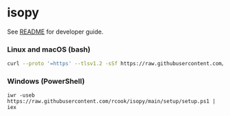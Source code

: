 # isopy

See [README](../README.md) for developer guide.

### Linux and macOS (bash)

```bash
curl --proto '=https' --tlsv1.2 -sSf https://raw.githubusercontent.com/rcook/isopy/main/setup/setup | bash -s -- --stdout
```

### Windows (PowerShell)

```pwsh
iwr -useb https://raw.githubusercontent.com/rcook/isopy/main/setup/setup.ps1 | iex
```
